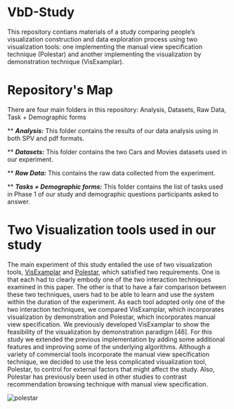 # VbD-Study
This repository contians materials of a study comparing people’s visualization construction and data exploration process using two visualization tools: one implementing the manual view specification technique (Polestar) and another implementing the visualization by demonstration technique (VisExamplar).

# Repository's Map
There are four main folders in this repository: Analysis, Datasets, Raw Data, Task + Demographic forms

** ***Analysis:*** 
This folder contains the results of our data analysis using in both SPV and pdf formats.

** ***Datasets:*** 
This folder contains the two Cars and Movies datasets used in our experiment.

** ***Raw Data:*** 
This contains the raw data collected from the experiment. 

** ***Tasks + Demographic forms:*** 
This folder contains the list of tasks used in Phase 1 of our study and demographic questions participants asked to answer.

# Two Visualization tools used in our study

The main experiment of this study entailed the use of two visualization tools, <a href="https://github.com/BahadorSaket/VbD">VisExamplar</a> and <a href="https://github.com/vega/polestar">Polestar</a>, which satisfied two requirements. One is that each had to clearly embody one of the two interaction techniques examined in this paper. The other is that to have a fair comparison between these two techniques, users had to be able to learn and use the system within the duration of the experiment. As each tool adopted only one of the two interaction techniques, we compared VisExamplar, which incorporates visualization by demonstration and Polestar, which incorporates manual view specification. We previously developed VisExamplar to show the feasibility of the visualization by demonstration paradigm [46]. For this study we extended the previous implementation by adding some additional features and improving some of the underlying algorithms. Although a variety of commercial tools incorporate the manual view specification technique, we decided to use the less complicated visualization tool, Polestar, to control for external factors that might affect the study. Also, Polestar has previously been used in other studies to contrast recommendation browsing technique with manual view specification.

![polestar](https://cloud.githubusercontent.com/assets/4343770/24326749/cfbf6ad0-118b-11e7-8d13-9c40c51edbe4.png) 
